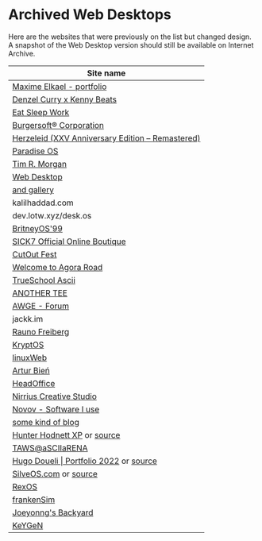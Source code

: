 # Archived Web Desktops

Here are the websites that were previously on the list but changed design.<br />
A snapshot of the Web Desktop version should still be available on Internet Archive.

| Site name |
|---|
[Maxime Elkael - portfolio](https://web.archive.org/web/20220113152250/https://elkael.com/) |
[Denzel Curry x Kenny Beats](https://web.archive.org/web/20220225011033/https://denzelcurry.com/) |
[Eat Sleep Work](https://web.archive.org/web/20210404122006/https://www.eatsleepwork.com/) |
[Burgersoft® Corporation](https://web.archive.org/web/20200804174451/https://www.burgersoft.co) |
[Herzeleid (XXV Anniversary Edition – Remastered)](https://web.archive.org/web/20201014005524/https://www.rammstein.de/de/) |
[Paradise OS](https://web.archive.org/web/20180211061618/http://palm.computer/) |
[Tim R. Morgan](https://web.archive.org/web/20200507020646/https://timmorgan.org/) |
[Web Desktop](https://web.archive.org/web/20190120054952/https://webdesktop.net/) |
[and gallery](https://web.archive.org/web/20200917000023/https://andgallery.art/) |
| kalilhaddad.com |
| dev.lotw.xyz/desk.os |
[BritneyOS'99](https://web.archive.org/web/20210105054008/http://itsbritneybot.com/) |
[SICK7 Official Online Boutique](https://web.archive.org/web/20210601000000*/https://sick7.com/) |
[CutOut Fest](https://web.archive.org/web/20210608201545/https://cutoutfest.com/) |
[Welcome to Agora Road](https://web.archive.org/web/20201203062845/https://forum.agoraroad.com/index.php) |
[TrueSchool Ascii](https://web.archive.org/web/20220101190540/http://trueschool.se/) |
[ANOTHER TEE](https://web.archive.org/web/20220902130019/https://www.anothertee.xyz/) | 
[AWGE - Forum](https://web.archive.org/web/20220123064312/https://forums.awgeshit.com/) |
| jackk.im |
[Rauno Freiberg](https://rauno.me) |
[KryptOS](https://web.archive.org/web/20221213182021/https://kry.pt/) |
[linuxWeb](https://github.com/Manthee1/linuxWeb) |
[Artur Bień](https://web.archive.org/web/20220401074943/https://www.expensive.toys/) |
[HeadOffice](https://web.archive.org/web/20230219223306/http://headofffice.com/) |
[Nirrius Creative Studio](https://web.archive.org/web/20210118193913/https://nirri.us/) |
[Novov - Software I use](https://web.archive.org/web/20230521025332/https://novov.me/liked/software) |
[some kind of blog](https://web.archive.org/web/20230119160309/https://blog.aimen.me) |
[Hunter Hodnett XP](https://web.archive.org/web/20221225105658/https://hunterhodnett.dev/#) or [source](https://github.com/hunterchristian/personal-site-v2) |
[TAWS@aSCIIaRENA](https://web.archive.org/web/20230202204255/https://workbench.asciiarena.se/) |
[Hugo Doueli \| Portfolio 2022](https://web.archive.org/web/20230103185522/https://hugodoueil.fr/) or [source](https://github.com/Ormidales/portfolio/) |
[SilveOS.com](https://web.archive.org/web/20230915000000*/https://www.silveos.com) or [source](https://github.com/SilveOS) |
[RexOS](https://web.archive.org/web/20230819185459/https://itzrex.neocities.org/) |
[frankenSim](https://web.archive.org/web/20231105043617/http://frankensim.animade.tv/) |
[Joeyonng's Backyard](https://github.com/Joeyonng/joeyonng-backyard) |
[KeYGeN](https://web.archive.org/web/20230204054510/https://keyge.nz/) |
